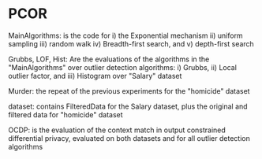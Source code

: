 # PCOR
MainAlgorithms: is the code for i) the Exponential mechanism ii) uniform sampling iii) random walk iv) Breadth-first search, and v) depth-first search  

Grubbs, LOF, Hist: Are the evaluations of the algorithms in the "MainAlgorithms" over outlier detection algorithms: i) Grubbs, ii) Local outlier factor, and iii) Histogram over "Salary" dataset  

Murder: the repeat of the previous experiments for the "homicide" dataset  

dataset: contains FilteredData for the Salary dataset, plus the original and filtered data for "homicide" dataset  

OCDP: is the evaluation of the context match in output constrained differential privacy, evaluated on both datasets and for all outlier detection algorithms  
